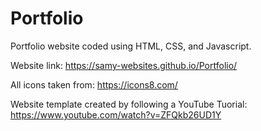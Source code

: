 # Portfolio
 Portfolio website coded using HTML, CSS, and Javascript.
 
 Website link: https://samy-websites.github.io/Portfolio/
 
 All icons taken from: https://icons8.com/
 
 Website template created by following a YouTube Tuorial: https://www.youtube.com/watch?v=ZFQkb26UD1Y
